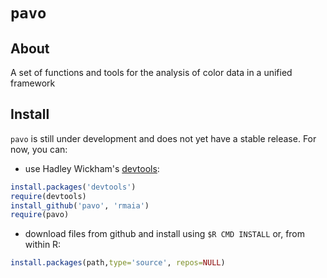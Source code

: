 # `pavo`

## About

A set of functions and tools for the analysis of color data in a unified framework


## Install

`pavo` is still under development and does not yet have a stable release. For now, you can:

* use Hadley Wickham's [devtools](https://github.com/hadley/devtools):

```r     
install.packages('devtools')
require(devtools)
install_github('pavo', 'rmaia')
require(pavo)
```

* download files from github and install using `$R CMD INSTALL` or, from within R:

```r
install.packages(path,type='source', repos=NULL)
```
